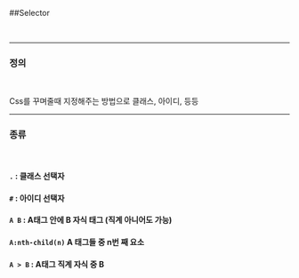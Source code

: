 ##Selector

<br>

***

### 정의

<br>

Css를 꾸며줄때 지정해주는 방법으로 클래스, 아이디, 등등

***

### 종류 

<br>

#### ```.``` : 클래스 선택자

#### ```#``` : 아이디 선택자

#### ```A B``` : A태그 안에 B 자식 태그 (직계 아니어도 가능)

#### ```A:nth-child(n)```  A 태그들 중 n번 째 요소

#### ```A > B``` : A태그 직계 자식 중 B

